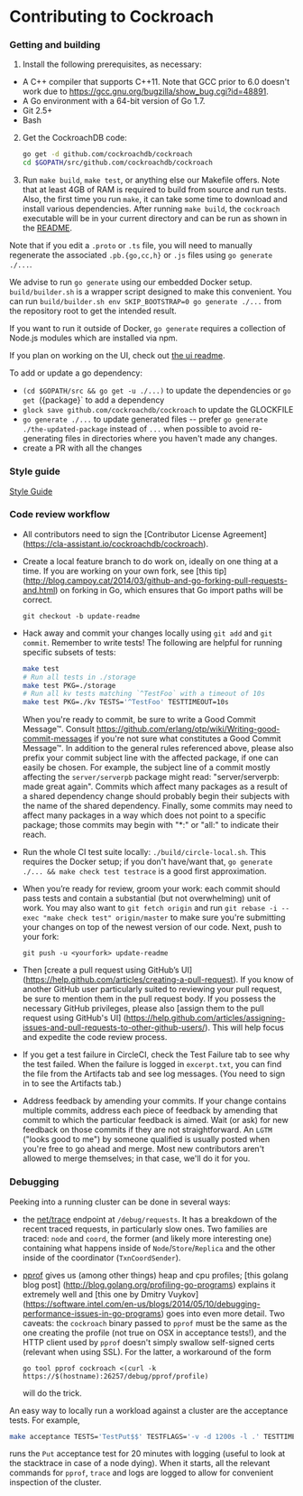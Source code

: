 # Contributing to Cockroach

### Getting and building

1.  Install the following prerequisites, as necessary:
  - A C++ compiler that supports C++11. Note that GCC prior to 6.0 doesn't
  work due to https://gcc.gnu.org/bugzilla/show_bug.cgi?id=48891.
  - A Go environment with a 64-bit version of Go 1.7.
  - Git 2.5+
  - Bash

2.  Get the CockroachDB code:

	```bash
	go get -d github.com/cockroachdb/cockroach
	cd $GOPATH/src/github.com/cockroachdb/cockroach
	```

3.  Run `make build`, `make test`, or anything else our Makefile offers. Note
that at least 4GB of RAM is required to build from source and run tests. Also,
the first time you run `make`, it can take some time to download and install
various dependencies. After running `make build`, the `cockroach` executable
will be in your current directory and can be run as shown in the
[README](README.md).

Note that if you edit a `.proto` or `.ts` file, you will need to manually
regenerate the associated `.pb.{go,cc,h}` or `.js` files using `go generate
./...`.

We advise to run `go generate` using our embedded Docker setup.
`build/builder.sh` is a wrapper script designed to make this convenient. You can
run `build/builder.sh env SKIP_BOOTSTRAP=0 go generate ./...` from the repository
root to get the intended result.

If you want to run it outside of Docker, `go generate` requires a collection of
Node.js modules which are installed via npm.

If you plan on working on the UI, check out [the ui readme](ui).

To add or update a go dependency:

- `(cd $GOPATH/src && go get -u ./...)` to update the dependencies or `go get
  `({package}` to add a dependency
- `glock save github.com/cockroachdb/cockroach` to update the GLOCKFILE
- `go generate ./...` to update generated files -- prefer
  `go generate ./the-updated-package` instead of `...` when possible to avoid
  re-generating files in directories where you haven't made any changes.
- create a PR with all the changes

### Style guide

[Style Guide](STYLE.md)

### Code review workflow

+ All contributors need to sign the [Contributor License Agreement]
  (https://cla-assistant.io/cockroachdb/cockroach).

+ Create a local feature branch to do work on, ideally on one thing at a time.
  If you are working on your own fork, see [this tip]
  (http://blog.campoy.cat/2014/03/github-and-go-forking-pull-requests-and.html)
  on forking in Go, which ensures that Go import paths will be correct.

  `git checkout -b update-readme`

+ Hack away and commit your changes locally using `git add` and `git commit`.
  Remember to write tests! The following are helpful for running specific
  subsets of tests:

  ```bash
  make test
  # Run all tests in ./storage
  make test PKG=./storage
  # Run all kv tests matching `^TestFoo` with a timeout of 10s
  make test PKG=./kv TESTS='^TestFoo' TESTTIMEOUT=10s
  ```

  When you're ready to commit, be sure to write a Good Commit Message™. Consult
  https://github.com/erlang/otp/wiki/Writing-good-commit-messages if you're
  not sure what constitutes a Good Commit Message™.
  In addition to the general rules referenced above, please also prefix your
  commit subject line with the affected package, if one can easily be chosen.
  For example, the subject line of a commit mostly affecting the
  `server/serverpb` package might read: "server/serverpb: made great again".
  Commits which affect many packages as a result of a shared dependency change
  should probably begin their subjects with the name of the shared dependency.
  Finally, some commits may need to affect many packages in a way which does
  not point to a specific package; those commits may begin with "*:" or "all:"
  to indicate their reach.

+ Run the whole CI test suite locally: `./build/circle-local.sh`. This requires
  the Docker setup; if you don't have/want that,
  `go generate ./... && make check test testrace` is a good first approximation.

+ When you’re ready for review, groom your work: each commit should pass tests
  and contain a substantial (but not overwhelming) unit of work. You may also
  want to `git fetch origin` and run
  `git rebase -i --exec "make check test" origin/master` to make sure you're
  submitting your changes on top of the newest version of our code. Next, push
  to your fork:

  `git push -u <yourfork> update-readme`

+ Then [create a pull request using GitHub’s UI]
  (https://help.github.com/articles/creating-a-pull-request). If you know of
  another GitHub user particularly suited to reviewing your pull request, be
  sure to mention them in the pull request body. If you possess the necessary
  GitHub privileges, please also [assign them to the pull request using
  GitHub's UI] (https://help.github.com/articles/assigning-issues-and-pull-requests-to-other-github-users/).
  This will help focus and expedite the code review process.

+ If you get a test failure in CircleCI, check the Test Failure tab to see why
  the test failed. When the failure is logged in `excerpt.txt`, you can find
  the file from the Artifacts tab and see log messages. (You need to sign in to
  see the Artifacts tab.)

+ Address feedback by amending your commits. If your change contains multiple
  commits, address each piece of feedback by amending that commit to which the
  particular feedback is aimed. Wait (or ask) for new feedback on those
  commits if they are not straightforward. An `LGTM` ("looks good to me") by
  someone qualified is usually posted when you're free to go ahead and merge.
  Most new contributors aren't allowed to merge themselves; in that case, we'll
  do it for you.

### Debugging

Peeking into a running cluster can be done in several ways:

* the [net/trace](https://godoc.org/golang.org/x/net/trace) endpoint at
  `/debug/requests`.  It has a breakdown of the recent traced requests, in
  particularly slow ones. Two families are traced: `node` and `coord`, the
  former (and likely more interesting one) containing what happens inside of
  `Node`/`Store`/`Replica` and the other inside of the coordinator
  (`TxnCoordSender`).
* [pprof](https://golang.org/pkg/net/http/pprof/) gives us (among other things)
  heap and cpu profiles; [this golang blog post]
  (http://blog.golang.org/profiling-go-programs) explains it extremely well and
  [this one by Dmitry Vuykov]
  (https://software.intel.com/en-us/blogs/2014/05/10/debugging-performance-issues-in-go-programs)
  goes into even more detail. Two caveats: the `cockroach` binary passed to
  `pprof` must be the same as the one creating the profile (not true on OSX in
  acceptance tests!), and the HTTP client used by `pprof` doesn't simply
  swallow self-signed certs (relevant when using SSL). For the latter, a
  workaround of the form

  ```
  go tool pprof cockroach <(curl -k https://$(hostname):26257/debug/pprof/profile)
  ```

  will do the trick.

An easy way to locally run a workload against a cluster are the acceptance
tests. For example,

```bash
make acceptance TESTS='TestPut$$' TESTFLAGS='-v -d 1200s -l .' TESTTIMEOUT=1210s
```

runs the `Put` acceptance test for 20 minutes with logging (useful to look at
the stacktrace in case of a node dying). When it starts, all the relevant
commands for `pprof`, `trace` and logs are logged to allow for convenient
inspection of the cluster.
